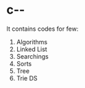# c--

It contains codes for few:
  1. Algorithms
  2. Linked List
  3. Searchings
  4. Sorts
  5. Tree
  6. Trie DS
